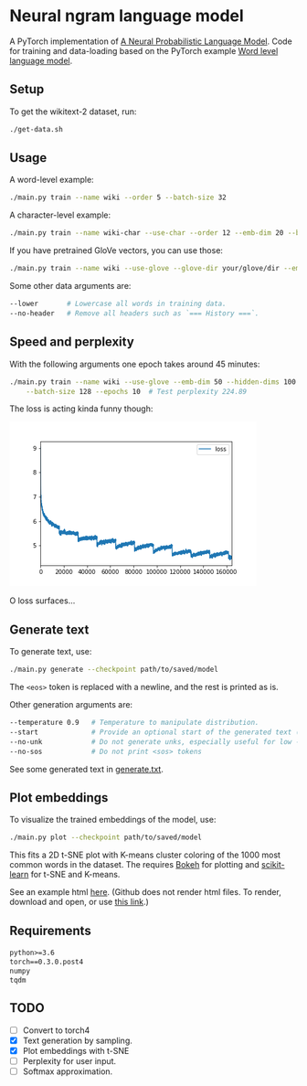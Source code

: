 # Neural ngram language model
A PyTorch implementation of [A Neural Probabilistic Language Model](http://www.jmlr.org/papers/volume3/bengio03a/bengio03a.pdf). Code for training and data-loading based on the PyTorch example [Word level language model](https://github.com/pytorch/examples/tree/master/word_language_model).

## Setup
To get the wikitext-2 dataset, run:
```bash
./get-data.sh
```

## Usage
A word-level example:
```bash
./main.py train --name wiki --order 5 --batch-size 32
```

A character-level example:
```bash
./main.py train --name wiki-char --use-char --order 12 --emb-dim 20 --batch-size 1024
```

If you have pretrained GloVe vectors, you can use those:
```bash
./main.py train --name wiki --use-glove --glove-dir your/glove/dir --emb-dim 50
```

Some other data arguments are:
```bash
--lower       # Lowercase all words in training data.
--no-header   # Remove all headers such as `=== History ===`.
```

## Speed and perplexity
With the following arguments one epoch takes around 45 minutes:
```bash
./main.py train --name wiki --use-glove --emb-dim 50 --hidden-dims 100 \
    --batch-size 128 --epochs 10  # Test perplexity 224.89
```
The loss is acting kinda funny though:

![loss](https://github.com/daandouwe/neural-ngram/blob/master/log/losses.png)

O loss surfaces...

## Generate text
To generate text, use:
```bash
./main.py generate --checkpoint path/to/saved/model
```
The `<eos>` token is replaced with a newline, and the rest is printed as is.

Other generation arguments are:
```bash
--temperature 0.9   # Temperature to manipulate distribution.
--start             # Provide an optional start of the generated text (can be longer than order)
--no-unk            # Do not generate unks, especially useful for low --temperature.
--no-sos            # Do not print <sos> tokens
```

See some generated text in [generate.txt](https://github.com/daandouwe/neural-ngram/blob/master/generated.txt).

## Plot embeddings
To visualize the trained embeddings of the model, use:
```bash
./main.py plot --checkpoint path/to/saved/model
```
This fits a 2D t-SNE plot with K-means cluster coloring of the 1000 most common words in the dataset. The requires [Bokeh](https://bokeh.pydata.org/en/latest/) for plotting and [scikit-learn](http://scikit-learn.org/stable/index.html) for t-SNE and K-means.

See an example html [here](https://github.com/daandouwe/neural-ngram/blob/master/plots/wiki.tsne.html). (Github does not render html files. To render, download and open, or use [this link](http://htmlpreview.github.com/?https://github.com/daandouwe/neural-ngram/blob/master/plots/wiki.tsne.html).)

## Requirements
```
python>=3.6
torch==0.3.0.post4
numpy
tqdm
```

## TODO
- [ ] Convert to torch4
- [X] Text generation by sampling.
- [X] Plot embeddings with t-SNE
- [ ] Perplexity for user input.
- [ ] Softmax approximation.
